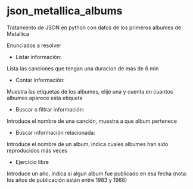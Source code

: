 # json_metallica_albums

Tratamiento de JSON en python con datos de los primeros albumes de Metallica

  Enunciados a resolver

- Listar información: 

Lista las canciones que tengan una duracion de más de 6 min

- Contar información:

Muestra las etiquetas de los albumes, elije una y cuenta en cuantos albumes aparece esta etiqueta

- Buscar o filtrar información:

Introduce el nombre de una canción, muestra a que album pertenece

- Buscar información relacionada:

Introduce el nombre de un album, indica cuales albumes han sido reproducidos más veces

- Ejercicio libre

Introduce un año, indica si algun album fue publicado en esa fecha (nota: los años de publicación están entre 1983 y 1988)

